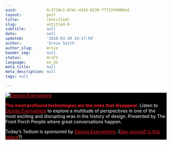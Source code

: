 ```yaml
---
uuid:             6c3710c1-8f4c-4d18-b239-f7733f6086ed
layout:           post
title:            (Untitled)
slug:             untitled-9
subtitle:         null
date:             null
updated:          '2018-03-20 19:17:59'
author:           'Ernie Smith'
author_slug:      ernie
header_img:       null
status:           draft
language:         en_US
meta_title:       null
meta_description: null
tags: null

---
```


<style type="text/css">.md-adbox a, .md-adbox b, .md-adbox strong{color: #ef2029 !important;}.md-adbox {background-color: #000000 !important;}.md-adbox p {color: #ffffff !important;}</style>

<div class="md-adbox" style="background-size: cover; background-image: url(https://tedium.imgix.net/2018/03/Tedium-Ad2-Background-800x480.jpg) !important; background-size: cover; background-position: center;">

<p style="margin-bottom: 10px;"><a href="https://www.thefrontporchpeople.com/design-everywhere/design-is-everywhere"><img src="https://tedium.imgix.net/2018/03/Tedium-Ad1-DesignEverywhere-300x300.gif" alt="Design Everywhere" title=""></a></p>

<p><strong>The most profound technologies are the ones that disappear.</strong> Listen to <em><a href="https://www.thefrontporchpeople.com/design-everywhere/design-is-everywhere">Design Everywhere</a></em> to explore a multitude of perspectives in one of the most exciting and disrupting eras in the history of design. Presented by The Front Porch People  where great conversations happen.</p>

<p class="md-small">Today’s Tedium is sponsored by <a href="https://www.thefrontporchpeople.com/design-everywhere/design-is-everywhere">Design Everywhere</a>. (<a href="https://tedium.co/advertising/">See yourself in this space</a>?)</p>

</div>

&nbsp;



